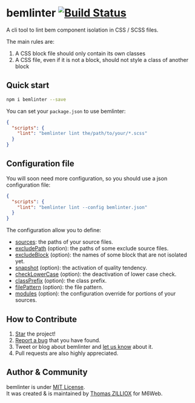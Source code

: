bemlinter [![Build Status](https://travis-ci.org/M6Web/bemlinter.svg?branch=master)](https://travis-ci.org/M6Web/bemlinter)
======

A cli tool to lint bem component isolation in CSS / SCSS files.

The main rules are: 

 1. A CSS block file should only contain its own classes
 2. A CSS file, even if it is not a block, should not style a class of another block

 
Quick start
--------

```sh
npm i bemlinter --save
```

You can set your `package.json` to use bemlinter:

```json
{
  "scripts": {
    "lint": "bemlinter lint the/path/to/your/*.scss"
  }
}
```


Configuration file
--------

You will soon need more configuration, so you should use a json configuration file:

```json
{
  "scripts": {
    "lint": "bemlinter lint --config bemlinter.json"
  }
}
```

The configuration allow you to define:

 - [sources](/docs/configuration-file.md#sources): the paths of your source files.
 - [excludePath](/docs/configuration-file.md#excludepath-option) (option): the paths of some exclude source files.
 - [excludeBlock](/docs/configuration-file.md#excludeblock-option) (option): the names of some block that are not isolated yet.
 - [snapshot](/docs/configuration-file.md#snapshot-option) (option): the activation of quality tendency.
 - [checkLowerCase](/docs/configuration-file.md#checklowercase-option) (option): the deactivation of lower case check.
 - [classPrefix](/docs/configuration-file.md#classprefix-option) (option): the class prefix.
 - [filePattern](/docs/configuration-file.md#filepattern-option) (option): the file pattern.
 - [modules](/docs/configuration-file.md#modules-option) (option): the configuration override for portions of your sources.


How to Contribute
--------

1. [Star](https://github.com/M6Web/bemlinter/stargazers) the project!
2. [Report a bug](https://github.com/M6Web/bemlinter/issues/new) that you have found.
3. Tweet or blog about bemlinter and [let us know](https://twitter.com/TechM6Web) about it.
4. Pull requests are also highly appreciated.


Author & Community
--------

bemlinter is under [MIT License](http://tzi.mit-license.org/).<br>
It was created & is maintained by [Thomas ZILLIOX](http://tzi.fr) for M6Web.

